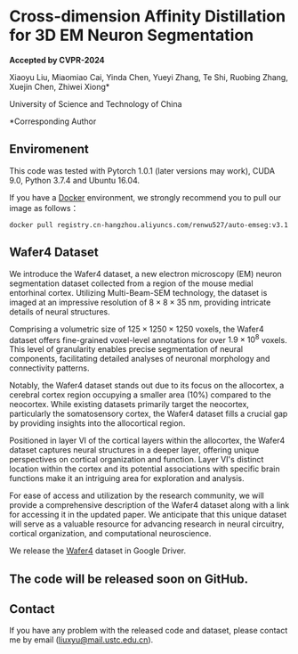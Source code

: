 # Cross-dimension Affinity Distillation for 3D EM Neuron Segmentation
**Accepted by CVPR-2024**

Xiaoyu Liu, Miaomiao Cai, Yinda Chen, Yueyi Zhang, Te Shi, Ruobing Zhang, Xuejin Chen, Zhiwei Xiong* 

University of Science and Technology of China

*Corresponding Author


## Enviromenent

This code was tested with Pytorch 1.0.1 (later versions may work), CUDA 9.0, Python 3.7.4 and Ubuntu 16.04. 

If you have a [Docker](https://www.docker.com/) environment, we strongly recommend you to pull our image as follows：

```shell
docker pull registry.cn-hangzhou.aliyuncs.com/renwu527/auto-emseg:v3.1
```

## Wafer4 Dataset
We introduce the Wafer4 dataset, a new electron microscopy (EM) neuron segmentation dataset collected from a region of the mouse medial entorhinal cortex. Utilizing Multi-Beam-SEM technology, the dataset is imaged at an impressive resolution of $8\times8\times35$ nm, providing intricate details of neural structures.

Comprising a volumetric size of $125\times1250\times1250$ voxels, the Wafer4 dataset offers fine-grained voxel-level annotations for over $1.9\times10^8$ voxels. This level of granularity enables precise segmentation of neural components, facilitating detailed analyses of neuronal morphology and connectivity patterns.

Notably, the Wafer4 dataset stands out due to its focus on the allocortex, a cerebral cortex region occupying a smaller area (10%) compared to the neocortex. While existing datasets primarily target the neocortex, particularly the somatosensory cortex, the Wafer4 dataset fills a crucial gap by providing insights into the allocortical region.

Positioned in layer VI of the cortical layers within the allocortex, the Wafer4 dataset captures neural structures in a deeper layer, offering unique perspectives on cortical organization and function. Layer VI's distinct location within the cortex and its potential associations with specific brain functions make it an intriguing area for exploration and analysis.

For ease of access and utilization by the research community, we will provide a comprehensive description of the Wafer4 dataset along with a link for accessing it in the updated paper. We anticipate that this unique dataset will serve as a valuable resource for advancing research in neural circuitry, cortical organization, and computational neuroscience.

We release the [Wafer4](https://drive.google.com/drive/folders/1QsMc71wWDozitktVDXSvZtu5OEP2JT5y?usp=drive_link) dataset in Google Driver.


## The code will be released soon on GitHub.




## Contact

If you have any problem with the released code and dataset, please contact me by email (liuxyu@mail.ustc.edu.cn).

